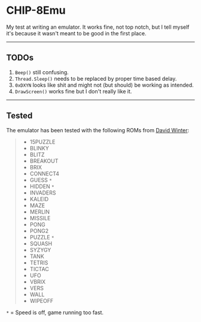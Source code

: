 # CHIP-8Emu
My test at writing an emulator. It works fine, not top notch, 
but I tell myself it's because it wasn't meant to be good in 
the first place.

***

## TODOs
 1. `Beep()` still confusing.
 2. `Thread.Sleep()` needs to be replaced by proper time based delay.
 4. `0xDXYN` looks like shit and might not (but should) be working as intended.
 5. `DrawScreen()` works fine but I don't really like it.

***

## Tested
The emulator has been tested with the following ROMs from [David Winter](http://www.pong-story.com/chip8/):
> * 15PUZZLE
> * BLINKY
> * BLITZ
> * BREAKOUT
> * BRIX
> * CONNECT4
> * GUESS `*`
> * HIDDEN `*`
> * INVADERS
> * KALEID
> * MAZE
> * MERLIN
> * MISSILE
> * PONG
> * PONG2
> * PUZZLE `*`
> * SQUASH
> * SYZYGY
> * TANK
> * TETRIS
> * TICTAC
> * UFO
> * VBRIX
> * VERS
> * WALL
> * WIPEOFF

`*` = Speed is off, game running too fast.

